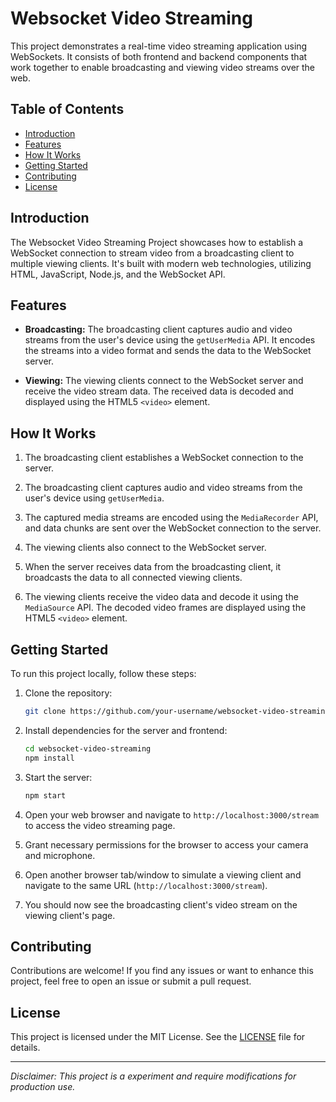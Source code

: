 # Websocket Video Streaming

This project demonstrates a real-time video streaming application using WebSockets. It consists of both frontend and backend components that work together to enable broadcasting and viewing video streams over the web.

## Table of Contents

- [Introduction](#introduction)
- [Features](#features)
- [How It Works](#how-it-works)
- [Getting Started](#getting-started)
- [Contributing](#contributing)
- [License](#license)

## Introduction

The Websocket Video Streaming Project showcases how to establish a WebSocket connection to stream video from a broadcasting client to multiple viewing clients. It's built with modern web technologies, utilizing HTML, JavaScript, Node.js, and the WebSocket API.

## Features

- **Broadcasting:** The broadcasting client captures audio and video streams from the user's device using the `getUserMedia` API. It encodes the streams into a video format and sends the data to the WebSocket server.

- **Viewing:** The viewing clients connect to the WebSocket server and receive the video stream data. The received data is decoded and displayed using the HTML5 `<video>` element.

## How It Works

1. The broadcasting client establishes a WebSocket connection to the server.

2. The broadcasting client captures audio and video streams from the user's device using `getUserMedia`.

3. The captured media streams are encoded using the `MediaRecorder` API, and data chunks are sent over the WebSocket connection to the server.

4. The viewing clients also connect to the WebSocket server.

5. When the server receives data from the broadcasting client, it broadcasts the data to all connected viewing clients.

6. The viewing clients receive the video data and decode it using the `MediaSource` API. The decoded video frames are displayed using the HTML5 `<video>` element.

## Getting Started

To run this project locally, follow these steps:

1. Clone the repository:
   ```bash
   git clone https://github.com/your-username/websocket-video-streaming.git
   ```

2. Install dependencies for the server and frontend:
   ```bash
   cd websocket-video-streaming
   npm install
   ```

3. Start the server:
   ```bash
   npm start
   ```

4. Open your web browser and navigate to `http://localhost:3000/stream` to access the video streaming page.

5. Grant necessary permissions for the browser to access your camera and microphone.

6. Open another browser tab/window to simulate a viewing client and navigate to the same URL (`http://localhost:3000/stream`).

7. You should now see the broadcasting client's video stream on the viewing client's page.

## Contributing

Contributions are welcome! If you find any issues or want to enhance this project, feel free to open an issue or submit a pull request.

## License

This project is licensed under the MIT License. See the [LICENSE](LICENSE) file for details.

---

*Disclaimer: This project is a experiment and require modifications for production use.*
